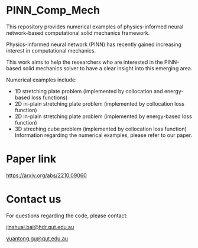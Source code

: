 # PINN_Comp_Mech
This repository provides numerical examples of physics-informed neural network-based computational solid mechanics framework. 

Physics-informed neural network (PINN) has recently gained increasing interest in computational  mechanics.

This work aims to help the researchers who are interested in the PINN-based solid mechanics solver to have a clear insight into this emerging area.

Numerical examples include:
 - 1D stretching plate problem (implemented by collocation and energy-based loss functions)
 - 2D in-plain stretching plate problem (implemented by collocation loss function)
 - 2D in-plain stretching plate problem (implemented by energy-based loss function)
 - 3D streching cube problem (implemented by collocation loss function)
Information regarding the numerical examples, please refer to our paper.

# Paper link
https://arxiv.org/abs/2210.09060

# Contact us
For questions regarding the code, please contact:

jinshuai.bai@hdr.qut.edu.au

yuantong.gu@qut.edu.au
